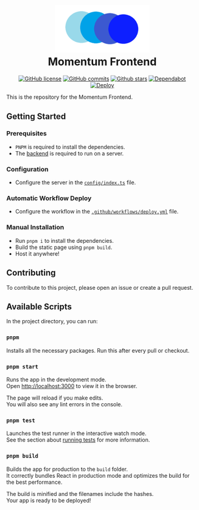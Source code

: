 <h1 align="center">
  <img src=".preview/Logo.png" width="250"><br>
  Momentum Frontend
</h1>
<div align="center">
  

  [![GitHub license](https://img.shields.io/github/license/bp-momentum/frontend.svg)](https://github.com/bp-momentum/frontend/blob/main/LICENSE)
  [![GitHub commits](https://badgen.net/github/commits/bp-momentum/frontend/main)](https://GitHub.com/bp-momentum/frontend/commit/)
  [![Github stars](https://img.shields.io/github/stars/bp-momentum/frontend.svg)](https://GitHub.com/bp-momentum/frontend/stargazers/)
  [![Dependabot](https://img.shields.io/badge/maintained%20with-renovate-brightgreen)](https://app.renovatebot.com/dashboard)
  [![Deploy](https://img.shields.io/github/workflow/status/bp-momentum/frontend/Deploy)](https://github.com/bp-momentum/frontend/actions/workflows/deploy.yml)

</div>

This is the repository for the Momentum Frontend.

## Getting Started

### Prerequisites

  * `PNPM` is required to install the dependencies.
  * The [backend](https://github.com/BP-WiSe21-22-Gruppe-52/BP-backend) is required to run on a server.

### Configuration

  * Configure the server in the [`config/index.ts`](src/config/index.ts) file.

### Automatic Workflow Deploy

  * Configure the workflow in the [`.github/workflows/deploy.yml`](.github/workflows/deploy.yml) file.

### Manual Installation

  * Run `pnpm i` to install the dependencies.
  * Build the static page using `pnpm build`.
  * Host it anywhere!

## Contributing

To contribute to this project, please open an issue or create a pull request.

## Available Scripts

In the project directory, you can run:

### `pnpm`

Installs all the necessary packages. Run this after every pull or checkout.

### `pnpm start`

Runs the app in the development mode.\
Open [http://localhost:3000](http://localhost:3000) to view it in the browser.

The page will reload if you make edits.\
You will also see any lint errors in the console.

### `pnpm test`

Launches the test runner in the interactive watch mode.\
See the section about [running tests](https://facebook.github.io/create-react-app/docs/running-tests) for more information.

### `pnpm build`

Builds the app for production to the `build` folder.\
It correctly bundles React in production mode and optimizes the build for the best performance.

The build is minified and the filenames include the hashes.\
Your app is ready to be deployed!